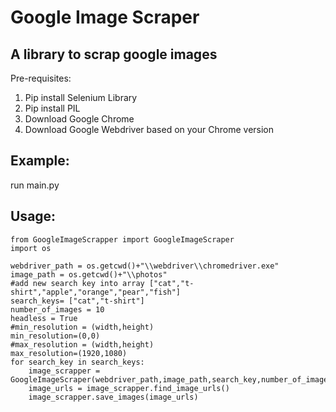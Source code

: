 # Google Image Scraper
## A library to scrap google images
Pre-requisites:
1. Pip install Selenium Library
2. Pip install PIL
3. Download Google Chrome 
4. Download Google Webdriver based on your Chrome version

 
 
## Example:
run main.py

## Usage:
```
from GoogleImageScrapper import GoogleImageScraper
import os

webdriver_path = os.getcwd()+"\\webdriver\\chromedriver.exe"
image_path = os.getcwd()+"\\photos"
#add new search key into array ["cat","t-shirt","apple","orange","pear","fish"]
search_keys= ["cat","t-shirt"]
number_of_images = 10
headless = True
#min_resolution = (width,height)
min_resolution=(0,0)
#max_resolution = (width,height)
max_resolution=(1920,1080)
for search_key in search_keys:
    image_scrapper = GoogleImageScraper(webdriver_path,image_path,search_key,number_of_images,headless,min_resolution,max_resolution)
    image_urls = image_scrapper.find_image_urls()
    image_scrapper.save_images(image_urls)

```

